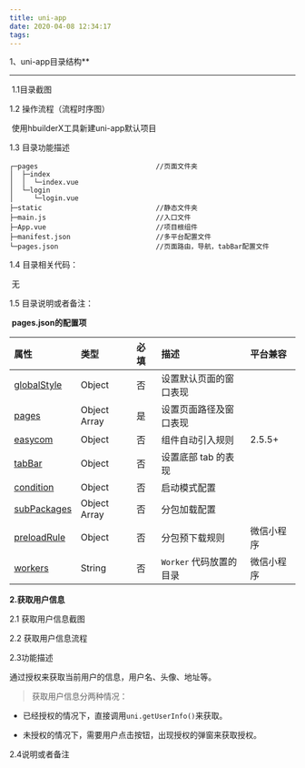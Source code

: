 ```yaml
---
title: uni-app
date: 2020-04-08 12:34:17
tags:
---
```

1、uni-app目录结构**
***
​	1.1目录截图



1.2 操作流程（流程时序图）

​	使用hbuilderX工具新建uni-app默认项目

1.3 目录功能描述

```dif
┌─pages               				//页面文件夹
│  ├─index								
│  │  └─index.vue    
│  └─login
│     └─login.vue    
├─static           					//静态文件夹
├─main.js       					//入口文件
├─App.vue          					//项目根组件
├─manifest.json  					//多平台配置文件
└─pages.json 						//页面路由，导航，tabBar配置文件
```

1.4 目录相关代码：

​	无

1.5 目录说明或者备注：

​	**pages.json的配置项**

| 属性                                                         | 类型         | 必填 | 描述                    | 平台兼容   |
| :----------------------------------------------------------- | :----------- | :--- | :---------------------- | :--------- |
| [globalStyle](https://uniapp.dcloud.io/collocation/pages?id=globalstyle) | Object       | 否   | 设置默认页面的窗口表现  |            |
| [pages](https://uniapp.dcloud.io/collocation/pages?id=pages) | Object Array | 是   | 设置页面路径及窗口表现  |            |
| [easycom](https://uniapp.dcloud.io/collocation/pages?id=easycom) | Object       | 否   | 组件自动引入规则        | 2.5.5+     |
| [tabBar](https://uniapp.dcloud.io/collocation/pages?id=tabbar) | Object       | 否   | 设置底部 tab 的表现     |            |
| [condition](https://uniapp.dcloud.io/collocation/pages?id=condition) | Object       | 否   | 启动模式配置            |            |
| [subPackages](https://uniapp.dcloud.io/collocation/pages?id=subpackages) | Object Array | 否   | 分包加载配置            |            |
| [preloadRule](https://uniapp.dcloud.io/collocation/pages?id=preloadrule) | Object       | 否   | 分包预下载规则          | 微信小程序 |
| [workers](https://developers.weixin.qq.com/miniprogram/dev/framework/workers.html) | String       | 否   | `Worker` 代码放置的目录 | 微信小程序 |

**2.获取用户信息**

2.1 获取用户信息截图

2.2 获取用户信息流程

2.3功能描述

通过授权来获取当前用户的信息，用户名、头像、地址等。

> 获取用户信息分两种情况：

* 已经授权的情况下，直接调用`uni.getUserInfo()`来获取。

* 未授权的情况下，需要用户点击按钮，出现授权的弹窗来获取授权。

2.4说明或者备注
